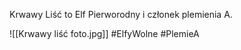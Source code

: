 Krwawy Liść to Elf Pierworodny i członek plemienia A.

![[Krwawy liść foto.jpg]]
#ElfyWolne #PlemieA